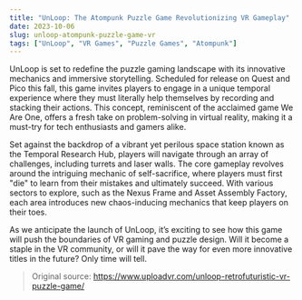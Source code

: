 ```yaml
---
title: "UnLoop: The Atompunk Puzzle Game Revolutionizing VR Gameplay"
date: 2023-10-06
slug: unloop-atompunk-puzzle-game-vr
tags: ["UnLoop", "VR Games", "Puzzle Games", "Atompunk"]
---
```


UnLoop is set to redefine the puzzle gaming landscape with its innovative mechanics and immersive storytelling. Scheduled for release on Quest and Pico this fall, this game invites players to engage in a unique temporal experience where they must literally help themselves by recording and stacking their actions. This concept, reminiscent of the acclaimed game We Are One, offers a fresh take on problem-solving in virtual reality, making it a must-try for tech enthusiasts and gamers alike.

Set against the backdrop of a vibrant yet perilous space station known as the Temporal Research Hub, players will navigate through an array of challenges, including turrets and laser walls. The core gameplay revolves around the intriguing mechanic of self-sacrifice, where players must first "die" to learn from their mistakes and ultimately succeed. With various sectors to explore, such as the Nexus Frame and Asset Assembly Factory, each area introduces new chaos-inducing mechanics that keep players on their toes.

As we anticipate the launch of UnLoop, it’s exciting to see how this game will push the boundaries of VR gaming and puzzle design. Will it become a staple in the VR community, or will it pave the way for even more innovative titles in the future? Only time will tell.

> Original source: https://www.uploadvr.com/unloop-retrofuturistic-vr-puzzle-game/
